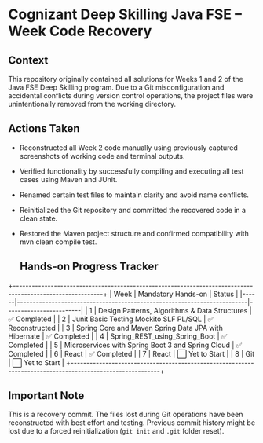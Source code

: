 # Cognizant Deep Skilling Java FSE – Week Code Recovery

## Context

This repository originally contained all solutions for Weeks 1 and 2 of the Java FSE Deep Skilling program. Due to a Git misconfiguration and accidental conflicts during version control operations, the project files were unintentionally removed from the working directory.

## Actions Taken

- Reconstructed all Week 2 code manually using previously captured screenshots of working code and terminal outputs.

- Verified functionality by successfully compiling and executing all test cases using Maven and JUnit.

- Renamed certain test files to maintain clarity and avoid name conflicts.

- Reinitialized the Git repository and committed the recovered code in a clean state.

- Restored the Maven project structure and confirmed compatibility with mvn clean compile test.

  ## Hands-on Progress Tracker
+----------------------------------------------------------------------------------------------------------+
| Week | Mandatory Hands-on                                                      |     Status             |
|------|-------------------------------------------------------------------------|------------------------|
| 1    | Design Patterns, Algorithms & Data Structures                           | ✅ Completed           |
| 2    | Junit Basic Testing Mockito SLF PL/SQL                                  | ✅ Reconstructed       |
| 3    | Spring Core and Maven Spring Data JPA with Hibernate                    | ✅ Completed           |
| 4    | Spring_REST_using_Spring_Boot                                           | ✅ Completed           |
| 5    | Microservices with Spring Boot 3 and Spring Cloud                       | ✅ Completed           |
| 6    | React                                                                   | ✅ Completed           |
| 7    | React                                                                   | ⬜ Yet to Start        |
| 8    | Git                                                                     | ⬜ Yet to Start        |
+----------------------------------------------------------------------------------------------------------+
## Important Note

This is a recovery commit. The files lost during Git operations have been reconstructed with best effort and testing. Previous commit history might be lost due to a forced reinitialization (`git init` and `.git` folder reset).
